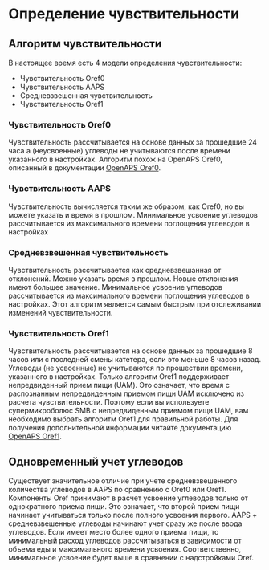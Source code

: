 # Определение чувствительности

## Алгоритм чувствительности

В настоящее время есть 4 модели определения чувствительности:

* Чувствительность Oref0
* Чувствительность AAPS
* Средневзвешенная чувствительность
* Чувствительность Oref1

### Чувствительность Oref0

Чувствительность рассчитывается на основе данных за прошедшие 24 часа а (неусвоенные) углеводы не учитываются после времени указанного в настройках. Алгоритм похож на OpenAPS Oref0, описанный в документации [OpenAPS Oref0](https://openaps.readthedocs.io/en/2017-05-21/docs/walkthrough/phase-4/advanced-features.html).

### Чувствительность AAPS

Чувствительность вычисляется таким же образом, как Oref0, но вы можете указать и время в прошлом. Минимальное усвоение углеводов рассчитывается из максимального времени поглощения углеводов в настройках

### Средневзвешенная чувствительность

Чувствительность рассчитывается как средневзвешанная от отклонений. Можно указать время в прошлом. Новые отклонения имеют большее значение. Минимальное усвоение углеводов рассчитывается из максимального времени поглощения углеводов в настройках. Этот алгоритм является самым быстрым при отслеживании изменений чувствительности.

### Чувствительность Oref1

Чувствительность рассчитывается на основе данных за прошедшие 8 часов или с последней смены катетера, если это меньше 8 часов назад. Углеводы (не усвоенные) не учитываются по прошествии времени, указанного в настройках. Только алгоритм Oref1 поддерживает непредвиденный прием пищи (UAM). Это означает, что время с распознанным непредвиденным приемом пищи UAM исключено из расчета чувствительности. Поэтому если вы используете супермикроболюс SMB с непредвиденным приемом пищи UAM, вам необходимо выбрать алгоритм Oref1 для правильной работы. Для получения дополнительной информации читайте документацию [OpenAPS Oref1](https://openaps.readthedocs.io/en/latest/docs/Customize-Iterate/autosens.html).

## Одновременный учет углеводов

Существует значительное отличие при учете средневзвешенного количества углеводов в AAPS по сравнению с Oref0 или Oref1. Компоненты Oref принимают в расчет усвоение углеводов только от однократного приема пищи. Это означает, что второй прием пищи начинает учитываться только после полного усвоения первого. AAPS + средневзвешенные углеводы начинают учет сразу же после ввода углеводов. Если имеет место более одного приема пищи, то минимальный расход углеводов рассчитываться в зависимости от объема еды и максимального времени усвоения. Соответственно, минимальное усвоение будет выше в сравнении с надстройками Oref.